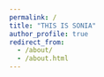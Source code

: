 ```yaml
---
permalink: /
title: "THIS IS SONIA"
author_profile: true
redirect_from: 
  - /about/
  - /about.html
---
```


